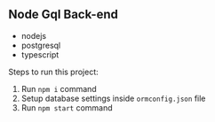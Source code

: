 ## Node Gql Back-end

- nodejs
- postgresql
- typescript

Steps to run this project:

1. Run `npm i` command
2. Setup database settings inside `ormconfig.json` file
3. Run `npm start` command
